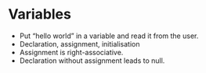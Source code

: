 # Variables
- Put “hello world” in a variable and read it from the user.
- Declaration, assignment, initialisation
- Assignment is right-associative.
- Declaration without assignment leads to null.
